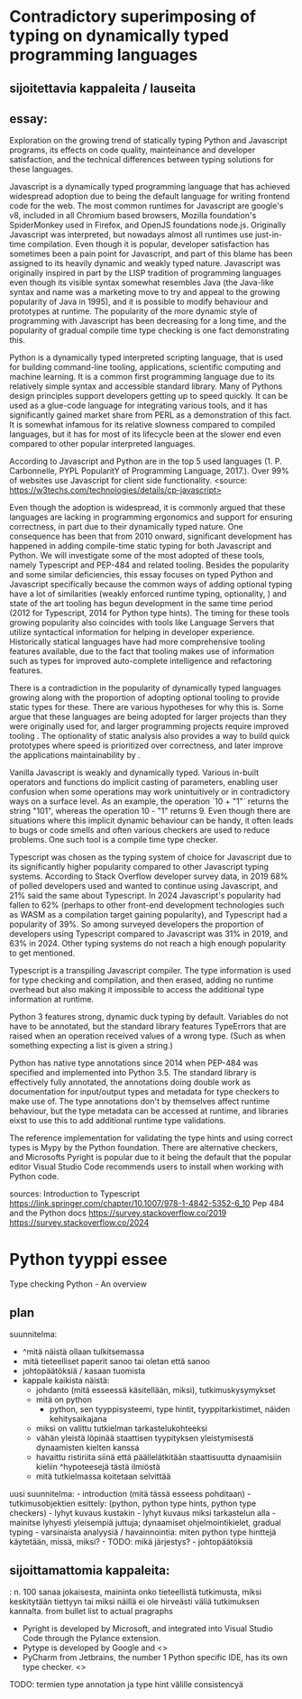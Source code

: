 # Contradictory superimposing of typing on dynamically typed programming languages


## sijoitettavia kappaleita / lauseita
## essay:

Exploration on the growing trend of statically typing Python and Javascript programs, its effects on code quality, mainteinance and developer satisfaction, and the technical differences between typing solutions for these languages.


Javascript is a dynamically typed programming language that has achieved widespread adoption due to being the default language for writing frontend code for the web. The most common runtimes for Javascript are google's v8, included in all Chromium based browsers, Mozilla foundation's SpiderMonkey used in Firefox, and OpenJS foundations node.js. Originally Javascript was interpreted, but nowadays almost all runtimes use just-in-time compilation. Even though it is popular, developer satisfaction has sometimes been a pain point for Javascript, and part of this blame has been assigned to its heavily dynamic and weakly typed nature. Javascript was originally inspired in part by the LISP tradition of programming languages even though its visible syntax somewhat resembles Java (the Java-like syntax and name was a marketing move to try and appeal to the growing popularity of Java in 1995), and it is possible to modify behaviour and prototypes at runtime. The popularity of the more dynamic style of programming with Javascript has been decreasing for a long time, and the popularity of gradual compile time type checking is one fact demonstrating this.

Python is a dynamically typed interpreted scripting language, that is used for building command-line tooling, applications, scientific computing and machine learning. It is a common first programming language due to its relatively simple syntax and accessible standard library. Many of Pythons design principles support developers getting up to speed quickly. It can be used as a glue-code language for integrating various tools, and it has significantly gained market share from PERL as a demonstration of this fact. It is somewhat infamous for its relative slowness compared to compiled languages, but it has for most of its lifecycle been at the slower end even compared to other popular interpreted languages.

According to Javascript and Python are in the top 5 used languages (1. P. Carbonnelle, PYPL PopularitY of Programming Language, 2017.). Over 99% of websites use Javascript for client side functionality. <source: https://w3techs.com/technologies/details/cp-javascript> <what about python>

Even though the adoption is widespread, it is commonly argued that these languages are lacking in programming ergonomics and support for ensuring correctness, in part due to their dynamically typed nature. <source> One consequence has been that from 2010 onward, significant development has happened in adding compile-time static typing for both Javascript and Python. We will investigate some of the most adopted of these tools, namely Typescript and PEP-484 and related tooling. Besides the popularity and some similar deficiencies, this essay focuses on typed Python and Javascript specifically because the common ways of adding optional typing have a lot of similarities (weakly enforced runtime typing, optionality, ) and state of the art tooling has begun development in the same time period (2012 for Typescript, 2014 for Python type hints). The timing for these tools growing popularity also coincides with tools like Language Servers that utilize syntactical information for helping in developer experience. Historically statical languages have had more comprehensive tooling features available, due to the fact that tooling makes use of information such as types for improved auto-complete intelligence and refactoring features.

There is a contradiction in the popularity of dynamically typed languages growing along with the proportion of adopting optional tooling to provide static types for these. There are various hypotheses for why this is. Some argue that these languages are being adopted for larger projects than they were originally used for, and larger programming projects require improved tooling <source>. The optionality of static analysis also provides a way to build quick prototypes where speed is prioritized over correctness, and later improve the applications maintainability by <taking into use more tooling>.

<how typescript works>
Vanilla Javascript is weakly and dynamically typed. Various in-built operators and functions do implicit casting of parameters, enabling user confusion when some operations may work unintuitively or in contradictory ways on a surface level. As an example, the operation `10 + "1"` returns the string "101", whereas the operation 10 - "1" returns 9. Even though there are situations where this implicit dynamic behaviour can be handy, it often leads to bugs or code smells and often various checkers are used to reduce problems. One such tool is a compile time type checker.

Typescript was chosen as the typing system of choice for Javascript due to its significantly higher popularity compared to other Javascript typing systems. According to Stack Overflow developer survey data, in 2019 68% of polled developers used and wanted to continue using Javascript, and 21% said the same about Typescript. In 2024 Javascript's popularity had fallen to 62% (perhaps to other front-end development technologies such as WASM as a compilation target gaining popularity), and Typescript had a popularity of 39%. So among surveyed developers the proportion of developers using Typescript compared to Javascript was 31% in 2019, and 63% in 2024. Other typing systems do not reach a high enough popularity to get mentioned.

Typescript is a transpiling Javascript compiler. The type information is used for type checking and compilation, and then erased, adding no runtime overhead but also making it impossible to access the additional type information at runtime.


<how python type annotations and mypy pyright works>
Python 3 features strong, dynamic duck typing by default. Variables do not have to be annotated, but the standard library features TypeErrors that are raised when an operation received values of a wrong type. (Such as when something expecting a list is given a string.)

Python has native type annotations since 2014 when PEP-484 was specified and implemented into Python 3.5. The standard library is effectively fully annotated, the annotations doing double work as documentation for input/output types and metadata for type checkers to make use of. The type annotations don't by themselves affect runtime behaviour, but the type metadata can be accessed at runtime, and libraries eixst to use this to add additional runtime type validations.

The reference implementation for validating the type hints and using correct types is Mypy by the Python foundation. There are alternative checkers, and Microsofts Pyright is popular due to it being the default that the popular editor Visual Studio Code recommends users to install when working with Python code.


sources:
    Introduction to Typescript https://link.springer.com/chapter/10.1007/978-1-4842-5352-6_10
    Pep 484 and the Python docs
    https://survey.stackoverflow.co/2019
    https://survey.stackoverflow.co/2024

# Python tyyppi essee
Type checking Python - An overview


## plan
suunnitelma:
- ^mitä näistä ollaan tulkitsemassa
- mitä tieteelliset paperit sanoo tai oletan että sanoo
- johtopäätöksiä / kasaan tuomista
- kappale kaikista näistä:
    - johdanto (mitä esseessä käsitellään, miksi), tutkimuskysymykset
    - mitä on python
        - python, sen tyyppisysteemi, type hintit, tyyppitarkistimet, näiden kehitysaikajana
    - miksi on valittu tutkielman tarkastelukohteeksi
    - vähän yleistä löpinää staattisen tyypityksen yleistymisestä dynaamisten kielten kanssa
    - havaittu ristiriita siinä että päällelätkitään staattisuutta dynaamisiin kieliin
        ^hypoteesejä tästä ilmiöstä
    - mitä tutkielmassa koitetaan selvittää

uusi suunnitelma:
    - introduction (mitä tässä esseess pohditaan)
    - tutkimusobjektien esittely: (python, python type hints, python type checkers)
        - lyhyt kuvaus kustakin
        - lyhyt kuvaus miksi tarkastelun alla
        - mainitse lyhyesti yleisempiä juttuja; dynaamiset ohjelmointikielet, gradual typing
    - varsinaista analyysiä / havainnointia: miten python type hinttejä käytetään, missä, miksi?
        - TODO: mikä järjestys?
    - johtopäätöksiä

## sijoittamattomia kappaleita:
<TODO>: n. 100 sanaa jokaisesta, maininta onko tieteellistä tutkimusta, miksi keskitytään tiettyyn tai miksi näillä ei ole hirveästi väliä tutkimuksen kannalta.
<todo> from bullet list to actual pragraphs
- Pyright is developed by Microsoft, and integrated into Visual Studio Code through the Pylance extension.
- Pytype is developed by Google and <>
- PyCharm from Jetbrains, the number 1 Python specific IDE, has its own type checker. <>

TODO: termien type annotation ja type hint välille consistencyä



